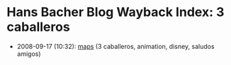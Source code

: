 # Hans Bacher Blog Wayback Index: 3 caballeros

* 2008-09-17 (10:32): [maps](https://web.archive.org/web/https://one1more2time3.wordpress.com/2008/09/17/maps/) (3 caballeros, animation, disney, saludos amigos)